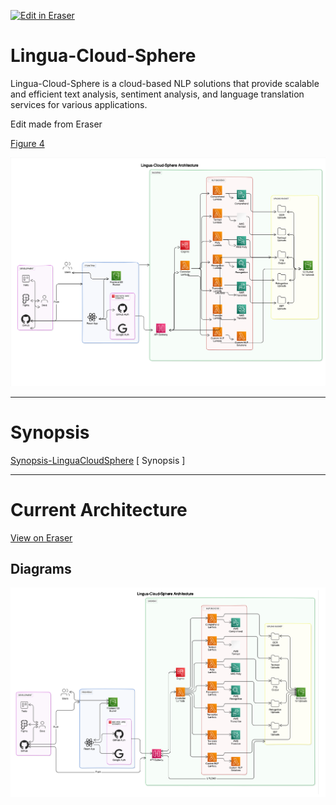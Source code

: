 <p><a target="_blank" href="https://app.eraser.io/workspace/dt7Phvkj2Gc2r9r2b6AR" id="edit-in-eraser-github-link"><img alt="Edit in Eraser" src="https://firebasestorage.googleapis.com/v0/b/second-petal-295822.appspot.com/o/images%2Fgithub%2FOpen%20in%20Eraser.svg?alt=media&amp;token=968381c8-a7e7-472a-8ed6-4a6626da5501"></a></p>

# **Lingua-Cloud-Sphere**
Lingua-Cloud-Sphere is a cloud-based NLP solutions that provide scalable and efficient text analysis, sentiment analysis, and language translation services for various applications.

Edit made from  Eraser



[﻿Figure 4](https://app.eraser.io/workspace/dt7Phvkj2Gc2r9r2b6AR?elements=pK0lg3CMnVNDEIdRLyOysg) 

![Figure 4](/.eraser/dt7Phvkj2Gc2r9r2b6AR___6Ww8hrtkmQbCnRHKqyf4D7Vv51M2___---figure---rCBhJnitscoSa3cQeQnIt---figure---pK0lg3CMnVNDEIdRLyOysg.png "Figure 4")

---

# **Synopsis**


[﻿Synopsis-LinguaCloudSphere](https://app.eraser.io/workspace/KdmznEp53HlvdGcB2N2O)  [ Synopsis ]

---

# **Current Architecture**
[﻿View on Eraser](https://app.eraser.io/workspace/dt7Phvkj2Gc2r9r2b6AR?elements=H036hiNq0ZwuHjHuQVoNCw) 


<!-- eraser-additional-content -->
## Diagrams
<!-- eraser-additional-files -->
<a href="/README-Lingua-Cloud-Sphere Architecture-1.eraserdiagram" data-element-id="jLduvEMhZleiA2wYJZDNt"><img src="/.eraser/dt7Phvkj2Gc2r9r2b6AR___6Ww8hrtkmQbCnRHKqyf4D7Vv51M2___---diagram----d2e21365a06fc5bc88bfde04b3c0673d-Lingua-Cloud-Sphere-Architecture.png" alt="" data-element-id="jLduvEMhZleiA2wYJZDNt" /></a>
<!-- end-eraser-additional-files -->
<!-- end-eraser-additional-content -->
<!--- Eraser file: https://app.eraser.io/workspace/dt7Phvkj2Gc2r9r2b6AR --->